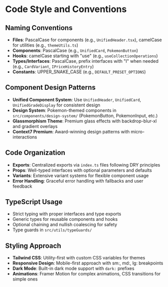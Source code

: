 # Code Style and Conventions

## Naming Conventions

- **Files**: PascalCase for components (e.g., `UnifiedHeader.tsx`), camelCase for utilities (e.g., `themeUtils.ts`)
- **Components**: PascalCase (e.g., `UnifiedCard`, `PokemonButton`)
- **Hooks**: camelCase starting with "use" (e.g., `useCollectionOperations`)
- **Types/Interfaces**: PascalCase, prefix interfaces with "I" when needed (e.g., `CardVariant`, `IPriceHistoryEntry`)
- **Constants**: UPPER_SNAKE_CASE (e.g., `DEFAULT_PRESET_OPTIONS`)

## Component Design Patterns

- **Unified Component System**: Use `UnifiedHeader`, `UnifiedCard`, `UnifiedGradeDisplay` for consistent design
- **Design System**: Pokemon-themed components in `src/components/design-system/` (PokemonButton, PokemonInput, etc.)
- **Glassmorphism Theme**: Premium glass effects with backdrop-blur-xl and gradient overlays
- **Context7 Premium**: Award-winning design patterns with micro-interactions

## Code Organization

- **Exports**: Centralized exports via `index.ts` files following DRY principles
- **Props**: Well-typed interfaces with optional parameters and defaults
- **Variants**: Extensive variant systems for flexible component usage
- **Error Handling**: Graceful error handling with fallbacks and user feedback

## TypeScript Usage

- Strict typing with proper interfaces and type exports
- Generic types for reusable components and hooks
- Optional chaining and nullish coalescing for safety
- Type guards in `src/utils/typeGuards/`

## Styling Approach

- **Tailwind CSS**: Utility-first with custom CSS variables for themes
- **Responsive Design**: Mobile-first approach with sm:, md:, lg: breakpoints
- **Dark Mode**: Built-in dark mode support with `dark:` prefixes
- **Animations**: Framer Motion for complex animations, CSS transitions for simple ones